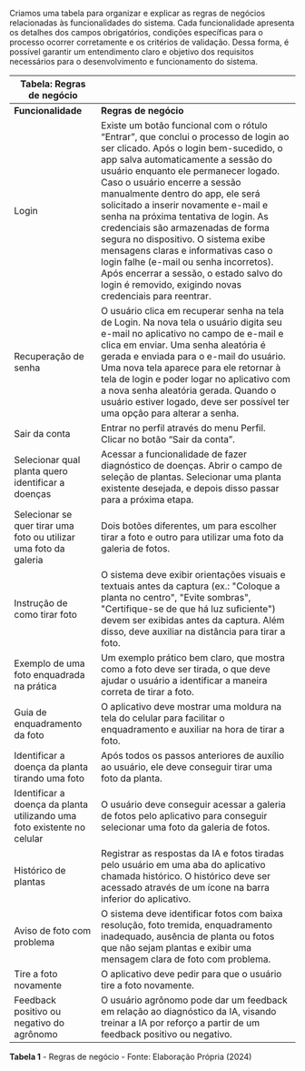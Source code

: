 Criamos uma tabela para organizar e explicar as regras de negócios relacionadas às funcionalidades do sistema. Cada funcionalidade apresenta os detalhes dos campos obrigatórios, condições específicas para o processo ocorrer corretamente e os critérios de validação. Dessa forma, é possível garantir um entendimento claro e objetivo dos requisitos necessários para o desenvolvimento e funcionamento do sistema.

| Tabela: Regras de negócio                                               |                                                                                                                                                                                                                                                                                                                                                                                                                                                                                                                                                                                                                                    |
| ----------------------------------------------------------------------- | ---------------------------------------------------------------------------------------------------------------------------------------------------------------------------------------------------------------------------------------------------------------------------------------------------------------------------------------------------------------------------------------------------------------------------------------------------------------------------------------------------------------------------------------------------------------------------------------------------------------------------------- |
| **Funcionalidade**                                                      | **Regras de negócio**                                                                                                                                                                                                                                                                                                                                                                                                                                                                                                                                                                                                              |
| Login                                                                   | Existe um botão funcional com o rótulo “Entrar”, que conclui o processo de login ao ser clicado. Após o login bem-sucedido, o app salva automaticamente a sessão do usuário enquanto ele permanecer logado. Caso o usuário encerre a sessão manualmente dentro do app, ele será solicitado a inserir novamente e-mail e senha na próxima tentativa de login. As credenciais são armazenadas de forma segura no dispositivo. O sistema exibe mensagens claras e informativas caso o login falhe (e-mail ou senha incorretos). Após encerrar a sessão, o estado salvo do login é removido, exigindo novas credenciais para reentrar. |
| Recuperação de senha                                                    | O usuário clica em recuperar senha na tela de Login. Na nova tela o usuário digita seu e-mail no aplicativo no campo de e-mail e clica em enviar. Uma senha aleatória é gerada e enviada para o e-mail do usuário. Uma nova tela aparece para ele retornar à tela de login e poder logar no aplicativo com a nova senha aleatória gerada. Quando o usuário estiver logado, deve ser possível ter uma opção para alterar a senha.                                                                                                                                                                                                   |
| Sair da conta                                                           | Entrar no perfil através do menu Perfil. Clicar no botão “Sair da conta”.                                                                                                                                                                                                                                                                                                                                                                                                                                                                                                                                                          |
| Selecionar qual planta quero identificar a doenças                      | Acessar a funcionalidade de fazer diagnóstico de doenças. Abrir o campo de seleção de plantas. Selecionar uma planta existente desejada, e depois disso passar para a próxima etapa.                                                                                                                                                                                                                                                                                                                                                                                                                                               |
| Selecionar se quer tirar uma foto ou utilizar uma foto da galeria       | Dois botões diferentes, um para escolher tirar a foto e outro para utilizar uma foto da galeria de fotos.                                                                                                                                                                                                                                                                                                                                                                                                                                                                                                                          |
| Instrução de como tirar foto                                            | O sistema deve exibir orientações visuais e textuais antes da captura (ex.: "Coloque a planta no centro", "Evite sombras", "Certifique-se de que há luz suficiente") devem ser exibidas antes da captura. Além disso, deve auxiliar na distância para tirar a foto.                                                                                                                                                                                                                                                                                                                                                                |
| Exemplo de uma foto enquadrada na prática                               | Um exemplo prático bem claro, que mostra como a foto deve ser tirada, o que deve ajudar o usuário a identificar a maneira correta de tirar a foto.                                                                                                                                                                                                                                                                                                                                                                                                                                                                                 |
| Guia de enquadramento da foto                                           | O aplicativo deve mostrar uma moldura na tela do celular para facilitar o enquadramento e auxiliar na hora de tirar a foto.                                                                                                                                                                                                                                                                                                                                                                                                                                                                                                        |
| Identificar a doença da planta tirando uma foto                         | Após todos os passos anteriores de auxílio ao usuário, ele deve conseguir tirar uma foto da planta.                                                                                                                                                                                                                                                                                                                                                                                                                                                                                                                                |
| Identificar a doença da planta utilizando uma foto existente no celular | O usuário deve conseguir acessar a galeria de fotos pelo aplicativo para conseguir selecionar uma foto da galeria de fotos.                                                                                                                                                                                                                                                                                                                                                                                                                                                                                                        |
| Histórico de plantas                                                    | Registrar as respostas da IA e fotos tiradas pelo usuário em uma aba do aplicativo chamada histórico. O histórico deve ser acessado através de um ícone na barra inferior do aplicativo.                                                                                                                                                                                                                                                                                                                                                                                                                                           |
| Aviso de foto com problema                                              | O sistema deve identificar fotos com baixa resolução, foto tremida, enquadramento inadequado, ausência de planta ou fotos que não sejam plantas e exibir uma mensagem clara de foto com problema.                                                                                                                                                                                                                                                                                                                                                                                                                                  |
| Tire a foto novamente                                                   | O aplicativo deve pedir para que o usuário tire a foto novamente.                                                                                                                                                                                                                                                                                                                                                                                                                                                                                                                                                                  |
| Feedback positivo ou negativo do agrônomo                               | O usuário agrônomo pode dar um feedback em relação ao diagnóstico da IA, visando treinar a IA por reforço a partir de um feedback positivo ou negativo.                                                                                                                                                                                                                                                                                                                                                                                                                                                                            |

**<p class="ref">Tabela 1** - Regras de negócio - Fonte: Elaboração Própria (2024)</p>
